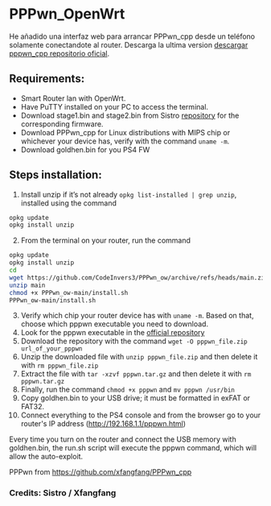 # PPPwn_OpenWrt
He añadido una interfaz web para arrancar PPPwn_cpp desde un teléfono solamente conectandote al router.
Descarga la ultima version [descargar pppwn_cpp repositorio oficial](https://nightly.link/xfangfang/PPPwn_cpp/workflows/ci.yaml/main).

## Requirements:

- Smart Router lan with OpenWrt.
- Have PuTTY installed on your PC to access the terminal.
- Download stage1.bin and stage2.bin from Sistro [repository](https://github.com/SiSTR0/PPPwn/releases) for the corresponding firmware.
- Download PPPwn_cpp for Linux distributions with MIPS chip or whichever your device has, verify with the command `uname -m`.
- Download goldhen.bin for you PS4 FW

## Steps installation:

1. Install unzip if it’s not already `opkg list-installed | grep unzip`, installed using the command
```sh
opkg update
opkg install unzip
```
2. From the terminal on your router, run the command
```sh
opkg update
opkg install unzip
cd 
wget https://github.com/CodeInvers3/PPPwn_ow/archive/refs/heads/main.zip
unzip main
chmod +x PPPwn_ow-main/install.sh
PPPwn_ow-main/install.sh
```
3. Verify which chip your router device has with `uname -m`. Based on that, choose which pppwn executable you need to download.
4. Look for the pppwn executable in the [official repository](https://nightly.link/xfangfang/PPPwn_cpp/workflows/ci.yaml/main)
5. Download the repository with the command `wget -O pppwn_file.zip url_of_your_pppwn`
6. Unzip the downloaded file with `unzip pppwn_file.zip` and then delete it with `rm pppwn_file.zip`
7. Extract the file with `tar -xzvf pppwn.tar.gz` and then delete it with `rm pppwn.tar.gz`
8. Finally, run the command `chmod +x pppwn` and `mv pppwn /usr/bin`
9. Copy goldhen.bin to your USB drive; it must be formatted in exFAT or FAT32.
10. Connect everything to the PS4 console and from the browser go to your router's IP address (http://192.168.1.1/pppwn.html)

Every time you turn on the router and connect the USB memory with goldhen.bin, the run.sh script will execute the pppwn command, which will allow the auto-exploit.

PPPwn from https://github.com/xfangfang/PPPwn_cpp

### Credits: Sistro / Xfangfang
